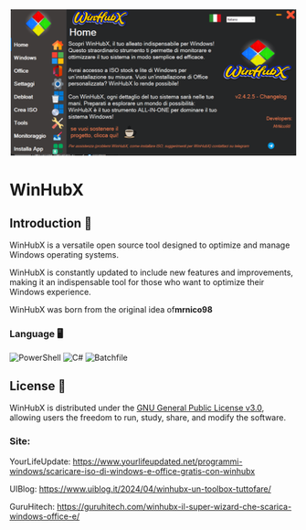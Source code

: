 <div align="center">

<img src="./Immagini/image.png" width="500">
</div>

# WinHubX
## Introduction 🌟

WinHubX is a versatile open source tool designed to optimize and manage Windows operating systems.

WinHubX is constantly updated to include new features and improvements, making it an indispensable tool for those who want to optimize their Windows experience.

WinHubX was born from the original idea of ​​**mrnico98**


### Language 🖥️
![PowerShell](https://img.shields.io/badge/PowerShell-87.0%25-blue)
![C#](https://img.shields.io/badge/C%23-11.5%25-green)
![Batchfile](https://img.shields.io/badge/Batchfile-1.5%25-yellow)

## License 📄
WinHubX is distributed under the [GNU General Public License v3.0](https://www.gnu.org/licenses/gpl-3.0.html), allowing users the freedom to run, study, share, and modify the software.

### Site:

YourLifeUpdate: https://www.yourlifeupdated.net/programmi-windows/scaricare-iso-di-windows-e-office-gratis-con-winhubx

UIBlog: https://www.uiblog.it/2024/04/winhubx-un-toolbox-tuttofare/

GuruHitech: https://guruhitech.com/winhubx-il-super-wizard-che-scarica-windows-office-e/
